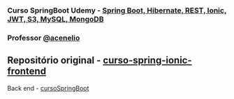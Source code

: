 ### Curso SpringBoot Udemy - [Spring Boot, Hibernate, REST, Ionic, JWT, S3, MySQL, MongoDB](https://www.udemy.com/course/spring-boot-ionic/)

### Professor [@acenelio](https://github.com/acenelio)

## Repositório original - [curso-spring-ionic-frontend](https://github.com/acenelio/curso-spring-ionic-frontend)

Back end - [cursoSpringBoot](https://github.com/cristiano-arch/cursoSpringBoot)
